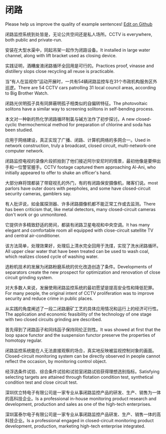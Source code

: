 # 闭路

Please help us improve the quality of example sentences! [Edit on Github](https://github.com/jiyushe/jiyu-example-sentence-source/blob/main/chinese/bilu_2.md)

<p><span class="chinese">闭路监控系统到处皆是，无论公共空间还是私人场所。</span><span class="english">CCTV is everywhere, both public and private-run.</span></p>

<p><span class="chinese">安装在大型水渠中，同起吊架一起作为闭路设备。</span><span class="english">It installed in large water channel, along with lift bracket used as closing device.</span></p>

<p><span class="chinese">实践证明，酒糟废液闭路循环全回用是可行的。</span><span class="english">Practices proof, vinasse and distillery slops close recycling all reuse is practicable.</span></p>

<p><span class="chinese">当“有人在监视你”运动开展时，一共有54辆闭路监控车在31个市政机构服务区外巡逻。</span><span class="english">There are 54 CCTV cars patrolling 31 local council areas, according to Big Brother Watch.</span></p>

<p><span class="chinese">闭路光伏明孤子具有同屏蔽明孤子相类似的自偏转特征。</span><span class="english">The photovoltaic solitons have a similar way to screening solitons in self-bending process.</span></p>

<p><span class="chinese">本文对一种新的热化学闭路循环制氯与碱方法作了初步探讨。</span><span class="english">A new closed-cyclic thermochemical method for preparation of chlorine and soda has been studied.</span></p>

<p><span class="chinese">应用于网络建设，真正实现了广播、闭路、计算机网络的多网合一。</span><span class="english">Used in network construction, truly a broadcast, closed circuit, multi-network-one computer network.</span></p>

<p><span class="chinese">闭路监控电视的录像片段抓拍到了他们接近阿尔安尼时的情景，最初他像是要伸出手和一位警官握手。</span><span class="english">CCTV footage captured them approaching Al-Ani, who initially appeared to offer to shake an officer's hand.</span></p>

<p><span class="chinese">大部分麻将馆都装了带窥视孔的外门，有的有闭路保安摄像机，赌客们说。</span><span class="english">most parlors have outer doors with peepholes, and some have closed-circuit security cameras, gamblers say.</span></p>

<p><span class="chinese">有人批评说，如金属探测器、许多闭路摄像机都不能正常工作或去监测。</span><span class="english">There has been criticism that, like metal detectors, many closed-circuit cameras don't work or go unmonitored.</span></p>

<p><span class="chinese">它提供许多精致舒适的房间，都装有闭路卫星电视和中央空调。</span><span class="english">It has many elegant and comfortable room all equipped with close-circuit satellite TV and central air-conditioner.</span></p>

<p><span class="chinese">该方法简单，处理效果好，处理后上清水完全回用于洗煤，实现了洗水闭路循环。</span><span class="english">All upper clear water that have been treated can be used to wash coal, which realizes closed cycle of washing water.</span></p>

<p><span class="chinese">选粉机技术的发展为闭路粉磨系统的优化改造创造了条件。</span><span class="english">Developments of separators create the new prospect for optimization and renovation of close circuit grinding system.</span></p>

<p><span class="chinese">对大多数人来说，发展使用闭路监控系统的最初愿望是提高安全性和降低犯罪。</span><span class="english">For many people, the original intent of CCTV proliferation was to improve security and reduce crime in public places.</span></p>

<p><span class="chinese">从实践的角度阐述了一段二闭路磨矿工艺的具体应用情况和运行上的经济可行性。</span><span class="english">The application and economic feasibility of the technology of one stage with two closed circuits grinding are described.</span></p>

<p><span class="chinese">首先得到了闭路函子和同纬函子保持同伦正则性。</span><span class="english">It was showed at first that the loop space functor and the suspension functor preserve the properties of homotopy regular.</span></p>

<p><span class="chinese">闭路监控系统能在人无法直接观察的场合，真实地反映被监视控制对象的画面。</span><span class="english">Closed-circuit monitoring system can be directly observed in people cannot reflect the occasion, by monitoring control object.</span></p>

<p><span class="chinese">经浮选条件试验、综合条件试验和试验室闭路试验获得理想选别指标。</span><span class="english">Satisfying selecting targets are attained through flotation condition test, synthetical condition test and close circuit test.</span></p>

<p><span class="chinese">深圳优立特电子有限公司是一家专业从事闭路监控产品的研发、生产、销售为一体的高科技企业。</span><span class="english">Is a professional in-house monitoring product research and development, production and sales as one of the high-tech enterprises.</span></p>

<p><span class="chinese">深圳富泰尔电子有限公司是一家专业从事闭路监控产品研发、生产、销售一体的高科技企业。</span><span class="english">Is a professional engaged in closed-circuit monitoring product development, production, marketing high-tech enterprise integrated.</span></p>

